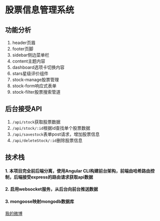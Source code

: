 # 股票信息管理系统

## 功能分析

1. header页眉
2. footer页脚
3. sidebar侧边菜单栏
4. content主题内容
5. dashboard选项卡切换内容
6. stars星级评价组件
7. stock-manage股票管理
8. stock-form响应式表单
9. stock-filter股票搜索管道

## 后台接受API
1. `/api/stock`获取股票数据
2. `/api/stock/:id`根据id查找单个股票数据
3. `/api/savestock`表单post请求，增加股票信息
4. `/api/deleteStock/:id`删除股票信息

## 技术栈
#### 1. 本项目完全前后端分离，使用Angular CLI构建前台架构，前端由哈希路由控制，后端接受express的路由请求获取api数据
#### 2. 启用websocket服务，从后台向前台推送数据
#### 3. mongoose映射mongodb数据库

[我的微博](http://weibo.com/u/3826537889?refer_flag=1001030201_&is_all=1)